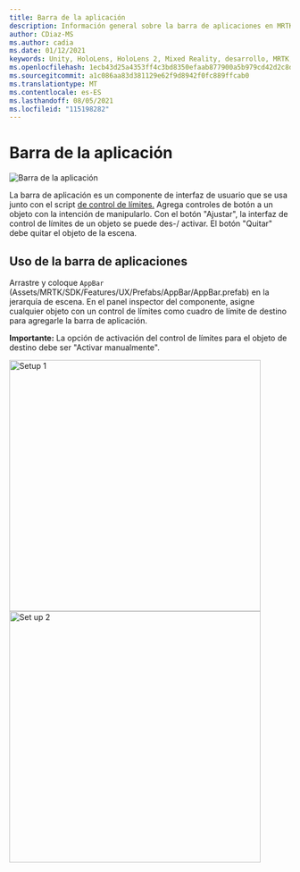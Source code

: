 ```yaml
---
title: Barra de la aplicación
description: Información general sobre la barra de aplicaciones en MRTK
author: CDiaz-MS
ms.author: cadia
ms.date: 01/12/2021
keywords: Unity, HoloLens, HoloLens 2, Mixed Reality, desarrollo, MRTK, barra de aplicaciones,
ms.openlocfilehash: 1ecb43d25a4353ff4c3bd8350efaab877900a5b979cd42d2c8d1cb91ce32ae0c
ms.sourcegitcommit: a1c086aa83d381129e62f9d8942f0fc889ffcab0
ms.translationtype: MT
ms.contentlocale: es-ES
ms.lasthandoff: 08/05/2021
ms.locfileid: "115198282"
---
```

# <a name="app-bar"></a>Barra de la aplicación

![Barra de la aplicación](../images/app-bar/MRTK_AppBar_Main.png)

La barra de aplicación es un componente de interfaz de usuario que se usa junto con el script [de control de límites.](bounds-control.md) Agrega controles de botón a un objeto con la intención de manipularlo. Con el botón "Ajustar", la interfaz de control de límites de un objeto se puede des-/ activar. El botón "Quitar" debe quitar el objeto de la escena.

## <a name="how-to-use-app-bar"></a>Uso de la barra de aplicaciones

Arrastre y coloque `AppBar` (Assets/MRTK/SDK/Features/UX/Prefabs/AppBar/AppBar.prefab) en la jerarquía de escena. En el panel inspector del componente, asigne cualquier objeto  con un control de límites como cuadro de límite de destino para agregarle la barra de aplicación.

**Importante:** La opción de activación del control de límites para el objeto de destino debe ser "Activar manualmente".

<img src="../images/app-bar/MRTK_AppBar_Setup1.png" width="450" alt="Setup 1">

<img src="../images/app-bar/MRTK_AppBar_Setup2.png" width="450" alt="Set up 2">
